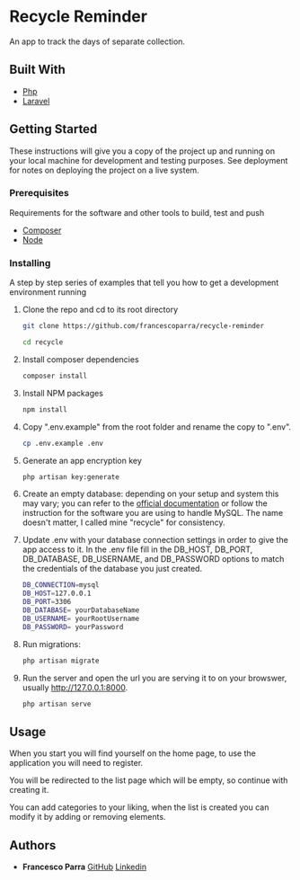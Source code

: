 # Recycle Reminder

An app to track the days of separate collection.

## Built With

  - [Php](https://www.php.net/)
  - [Laravel](https://laravel.com/)

## Getting Started

These instructions will give you a copy of the project up and running on
your local machine for development and testing purposes. 
See deployment for notes on deploying the project on a live system.

### Prerequisites

Requirements for the software and other tools to build, test and push 
- [Composer](https://getcomposer.org/)
- [Node](https://nodejs.org/it/download/)

### Installing

A step by step series of examples that tell you how to get a development
environment running

1. Clone the repo and cd to its root directory
   ```sh
   git clone https://github.com/francescoparra/recycle-reminder

   cd recycle
   ```
2. Install composer dependencies
   ```sh
   composer install
   ```
3. Install NPM packages
   ```sh
   npm install
   ```
5. Copy ".env.example" from the root folder and rename the copy to ".env".
   ```sh
   cp .env.example .env
   ```

6. Generate an app encryption key
   ```sh
   php artisan key:generate
   ```
7. Create an empty database: depending on your setup and system this may vary; you can refer to the [official documentation](https://dev.mysql.com/doc/refman/8.0/en/creating-database.html) or follow the instruction for the software you are using to handle MySQL. The name doesn't matter, I called mine "recycle" for consistency.

8. Update .env with your database connection settings in order to give the app access to it. In the .env file fill in the DB_HOST, DB_PORT, DB_DATABASE, DB_USERNAME, and DB_PASSWORD options to match the credentials of the database you just created.
   ```sh
   DB_CONNECTION=mysql
   DB_HOST=127.0.0.1
   DB_PORT=3306
   DB_DATABASE= yourDatabaseName
   DB_USERNAME= yourRootUsername
   DB_PASSWORD= yourPassword
   ```

9. Run migrations:
   ```sh
   php artisan migrate
   ```

10. Run the server and open the url you are serving it to on your browswer, usually http://127.0.0.1:8000.

    ```sh
    php artisan serve
    ```

## Usage

When you start you will find yourself on the home page, to use the application you will need to register. 

You will be redirected to the list page which will be empty, so continue with creating it. 

You can add categories to your liking, when the list is created you can modify it by adding or removing elements.

## Authors

  - **Francesco Parra**
    [GitHub](https://github.com/francescoparra)
    [Linkedin](https://www.linkedin.com/in/francescoparra/)


